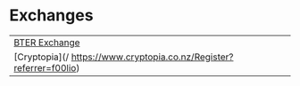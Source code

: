 # Exchanges 

|  |  |
| :--- | :--- |
| [BTER Exchange](https://bter.com/signup/285333) |  |
| [Cryptopia](/ https://www.cryptopia.co.nz/Register?referrer=f00lio) |  |



